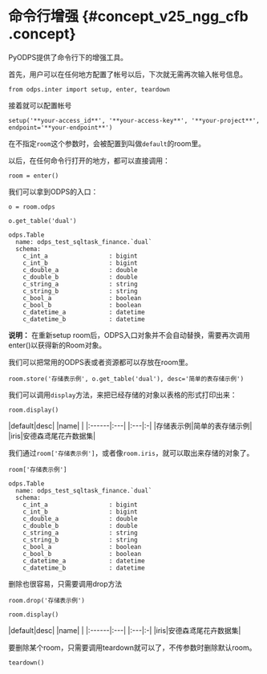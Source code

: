# 命令行增强 {#concept_v25_ngg_cfb .concept}

PyODPS提供了命令行下的增强工具。

首先，用户可以在任何地方配置了帐号以后，下次就无需再次输入帐号信息。

```
from odps.inter import setup, enter, teardown
```

接着就可以配置帐号

```
setup('**your-access_id**', '**your-access-key**', '**your-project**', endpoint='**your-endpoint**')
```

在不指定`room`这个参数时，会被配置到叫做`default`的room里。

以后，在任何命令行打开的地方，都可以直接调用：

```
room = enter()
```

我们可以拿到ODPS的入口：

```
o = room.odps
```

```
o.get_table('dual')
```

```
odps.Table
  name: odps_test_sqltask_finance.`dual`
  schema:
    c_int_a                 : bigint
    c_int_b                 : bigint
    c_double_a              : double
    c_double_b              : double
    c_string_a              : string
    c_string_b              : string
    c_bool_a                : boolean
    c_bool_b                : boolean
    c_datetime_a            : datetime
    c_datetime_b            : datetime
```

**说明：** 在重新setup room后，ODPS入口对象并不会自动替换，需要再次调用enter\(\)以获得新的Room对象。

我们可以把常用的ODPS表或者资源都可以存放在room里。

```
room.store('存储表示例', o.get_table('dual'), desc='简单的表存储示例')
```

我们可以调用`display`方法，来把已经存储的对象以表格的形式打印出来：

```
room.display()
```

|default|desc|
|name| |
|:------|:---|
|:---|:-|
|存储表示例|简单的表存储示例|
|iris|安德森鸢尾花卉数据集|

我们通过`room['存储表示例']`，或者像`room.iris`，就可以取出来存储的对象了。

```
room['存储表示例']
```

```
odps.Table
  name: odps_test_sqltask_finance.`dual`
  schema:
    c_int_a                 : bigint
    c_int_b                 : bigint
    c_double_a              : double
    c_double_b              : double
    c_string_a              : string
    c_string_b              : string
    c_bool_a                : boolean
    c_bool_b                : boolean
    c_datetime_a            : datetime
    c_datetime_b            : datetime
```

删除也很容易，只需要调用drop方法

```
room.drop('存储表示例')
```

```
room.display()
```

|default|desc|
|name| |
|:------|:---|
|:---|:-|
|iris|安德森鸢尾花卉数据集|

要删除某个room，只需要调用teardown就可以了，不传参数时删除默认room。

```
teardown()
```

